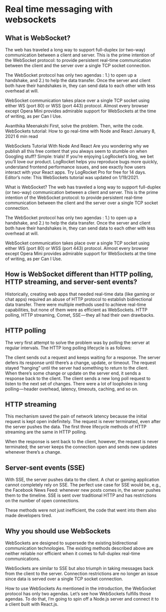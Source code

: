 # Real time messaging with websockets

## What is WebSocket?
The web has traveled a long way to support full-duplex (or two-way) communication between a client and server. This is the prime intention of the WebSocket protocol: to provide persistent real-time communication between the client and the server over a single TCP socket connection.

The WebSocket protocol has only two agendas : 1.) to open up a handshake, and 2.) to help the data transfer. Once the server and client both have their handshakes in, they can send data to each other with less overhead at will.

WebSocket communication takes place over a single TCP socket using either WS (port 80) or WSS (port 443) protocol. Almost every browser except Opera Mini provides admirable support for WebSockets at the time of writing, as per Can I Use.



Avanthika Meenakshi 
First, solve the problem. Then, write the code.
WebSockets tutorial: How to go real-time with Node and React
January 8, 2021  6 min read 

WebSockets Tutorial With Node And React
Are you wondering why we publish all this free content that you always seem to stumble on when Googling stuff? Simple: trials!
If you’re enjoying LogRocket’s blog, we bet you’ll love our product. LogRocket helps you reproduce bugs more quickly, understand frontend performance issues, and see exactly how users interact with your React apps. Try LogRocket Pro for free for 14 days.
Editor’s note: This WebSockets tutorial was updated on 1/19/2021.

What is WebSocket?
The web has traveled a long way to support full-duplex (or two-way) communication between a client and server. This is the prime intention of the WebSocket protocol: to provide persistent real-time communication between the client and the server over a single TCP socket connection.

The WebSocket protocol has only two agendas : 1.) to open up a handshake, and 2.) to help the data transfer. Once the server and client both have their handshakes in, they can send data to each other with less overhead at will.

WebSocket communication takes place over a single TCP socket using either WS (port 80) or WSS (port 443) protocol. Almost every browser except Opera Mini provides admirable support for WebSockets at the time of writing, as per Can I Use.



## How is WebSocket different than HTTP polling, HTTP streaming, and server-sent events?
Historically, creating web apps that needed real-time data (like gaming or chat apps) required an abuse of HTTP protocol to establish bidirectional data transfer. There were multiple methods used to achieve real-time capabilities, but none of them were as efficient as WebSockets. HTTP polling, HTTP streaming, Comet, SSE — they all had their own drawbacks.

## HTTP polling
The very first attempt to solve the problem was by polling the server at regular intervals. The HTTP long polling lifecycle is as follows:

The client sends out a request and keeps waiting for a response.
The server defers its response until there’s a change, update, or timeout. The request stayed “hanging” until the server had something to return to the client.
When there’s some change or update on the server end, it sends a response back to the client.
The client sends a new long poll request to listen to the next set of changes.
There were a lot of loopholes in long polling — header overhead, latency, timeouts, caching, and so on.

## HTTP streaming
This mechanism saved the pain of network latency because the initial request is kept open indefinitely. The request is never terminated, even after the server pushes the data. The first three lifecycle methods of HTTP streaming are the same in HTTP polling.

When the response is sent back to the client, however, the request is never terminated; the server keeps the connection open and sends new updates whenever there’s a change.

## Server-sent events (SSE)
With SSE, the server pushes data to the client. A chat or gaming application cannot completely rely on SSE. The perfect use case for SSE would be, e.g., the Facebook News Feed: whenever new posts comes in, the server pushes them to the timeline. SSE is sent over traditional HTTP and has restrictions on the number of open connections.

These methods were not just inefficient, the code that went into them also made developers tired.

## Why you should use WebSockets
WebSockets are designed to supersede the existing bidirectional communication technologies. The existing methods described above are neither reliable nor efficient when it comes to full-duplex real-time communications.

WebSockets are similar to SSE but also triumph in taking messages back from the client to the server. Connection restrictions are no longer an issue since data is served over a single TCP socket connection.

How to use WebSockets
As mentioned in the introduction, the WebSocket protocol has only two agendas. Let’s see how WebSockets fulfills those agendas. To do that, I’m going to spin off a Node.js server and connect it to a client built with React.js.